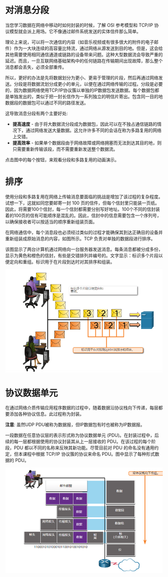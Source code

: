 # 对消息分段

当您学习数据在网络中移动时如何封装的时候，了解 OSI 参考模型和 TCP/IP 协议模型就会派上用场。它不像通过邮件系统发送的实体信件那么简单。

理论上来说，可以将一次通信的内容（如音乐视频或有很多很大的附件的电子邮件）作为一大块连续的高容量比特流，通过网络从源发送到目的地。但是，这会给其他需要使用相同通信通道或链路的设备带来问题。这种大型数据流会导致严重的延迟。而且，一旦互联网络基础架构中的任何链路在传输期间出现故障，那么整个消息都会丢失，必须全部重传。

所以，更好的办法是先将数据划分为更小、更易于管理的片段，然后再通过网络发送。分段是将数据流划分成更小的单元，以便在通过网络传输的过程。分段是必要的，因为数据网络使用TCP/IP协议簇以单独的IP数据包发送数据。每个数据包都是单独发出的，类似于把一封长信作为一系列独立的明信片寄出。包含同一目的地数据段的数据包可以通过不同的路径发送。

这导致消息分段有两个主要好处:

- **提高速度** - 由于将大数据流分段成为数据包，因此可以在不独占通信链路的情况下，通过网络发送大量数据。这允许许多不同的会话在称为多路复用的网络上交错。
- **提高效率** - 如果单个数据段由于网络故障或网络拥塞而无法到达其目的地，则只需要重新传输该段，而不需要重新发送整个数据流。

点击图中的每个按钮，来观看分段和多路复用的动画演示。

# 排序

使用分段和多路复用在网络上传输消息要面临的挑战是增加了该过程的复杂程度。试想一下，这就如同您要邮寄一封 100 页的信件，但每个信封里只能装一页纸。因此，将需要100个信封，每一个信封都需要分别写好地址。100个不同的信封装着的100页的信有可能顺序是混乱的。因此，信封中的信息需要包含一个序列号，以确保接收者可以按适当的顺序重新组装页面。

在网络通信中，每个消息段也必须经过类似的过程才能确保其到达正确目的设备并重新组装成原始消息的内容，如图所示。TCP 负责对单独的数据段进行排序。

该图显示了两台计算机通过网络向一台服务器发送消息。每条消息都被分成多份，显示为黄色和橙色的信封，有些是交错排列并编号的。文字显示：标识多个片段以便定向和重组。标识用于在片段到达时对其排序和组装。

![](pic/7.png)

# 协议数据单元

在通过网络介质传输应用程序数据的过程中，随着数据沿协议栈向下传递，每层都要添加各种协议信息。此过程称为封装。

**注意**: 虽然UDP PDU被称为数据报，但IP数据包有时也被称为IP数据报。

一段数据在任意协议层的表示形式称为协议数据单元 (PDU)。在封装过程中，后续的每一层都根据使用的协议封装其从上一层接收的 PDU。在该过程的每个阶段，PDU 都以不同的名称来反映其新功能。尽管目前对 PDU 的命名没有通用约定，但本课程中根据 TCP/IP 协议簇的协议来命名 PDU。图中显示了每种形式数据的 PDU。

![](pic/8.png)

